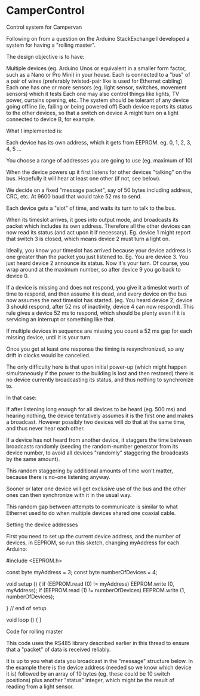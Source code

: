 # CamperControl
Control system for Campervan 

Following on from a question on the Arduino StackExchange I developed a system for having a "rolling master".

The design objective is to have:


Multiple devices (eg. Arduino Unos or equivalent in a smaller form factor, such as a Nano or Pro Mini) in your house.
Each is connected to a "bus" of a pair of wires (preferably twisted-pair like is used for Ethernet cabling)
Each one has one or more sensors (eg. light sensor, switches, movement sensors) which it tests
Each one may also control things like lights, TV power, curtains opening, etc.
The system should be tolerant of any device going offline (ie, failing or being powered off)
Each device reports its status to the other devices, so that a switch on device A might turn on a light connected to device B, for example.


What I implemented is:



Each device has its own address, which it gets from EEPROM. eg. 0, 1, 2, 3, 4, 5 ...

You choose a range of addresses you are going to use (eg. maximum of 10)

When the device powers up it first listens for other devices "talking" on the bus. Hopefully it will hear at least one other (if not, see below).

We decide on a fixed "message packet", say of 50 bytes including address, CRC, etc. At 9600 baud that would take 52 ms to send.

Each device gets a "slot" of time, and waits its turn to talk to the bus.

When its timeslot arrives, it goes into output mode, and broadcasts its packet which includes its own address. Therefore all the other devices can now read its status (and act upon it if necessary). Eg. device 1 might report that switch 3 is closed, which means device 2 must turn a light on.

Ideally, you know your timeslot has arrived because your device address is one greater than the packet you just listened to. Eg. You are device 3. You just heard device 2 announce its status. Now it's your turn. Of course, you wrap around at the maximum number, so after device 9 you go back to device 0.

If a device is missing and does not respond, you give it a timeslot worth of time to respond, and then assume it is dead, and every device on the bus now assumes the next timeslot has started. (eg. You heard device 2, device 3 should respond, after 52 ms of inactivity, device 4 can now respond). This rule gives a device 52 ms to respond, which should be plenty even if it is servicing an interrupt or something like that.

If multiple devices in sequence are missing you count a 52 ms gap for each missing device, until it is your turn.

Once you get at least one response the timing is resynchronized, so any drift in clocks would be cancelled.



The only difficulty here is that upon initial power-up (which might happen simultaneously if the power to the building is lost and then restored) there is no device currently broadcasting its status, and thus nothing to synchronize to.

In that case:


If after listening long enough for all devices to be heard (eg. 500 ms) and hearing nothing, the device tentatively assumes it is the first one and makes a broadcast. However possibly two devices will do that at the same time, and thus never hear each other.

If a device has not heard from another device, it staggers the time between broadcasts randomly (seeding the random-number generator from its device number, to avoid all devices "randomly" staggering the broadcasts by the same amount).

This random staggering by additional amounts of time won't matter, because there is no-one listening anyway.

Sooner or later one device will get exclusive use of the bus and the other ones can then synchronize with it in the usual way.

This random gap between attempts to communicate is similar to what Ethernet used to do when multiple devices shared one coaxial cable.


Setting the device addresses


First you need to set up the current device address, and the number of devices, in EEPROM, so run this sketch, changing myAddress for each Arduino:



#include <EEPROM.h>

const byte myAddress = 3;
const byte numberOfDevices = 4;

void setup ()
  {
  if (EEPROM.read (0) != myAddress)
    EEPROM.write (0, myAddress);
  if (EEPROM.read (1) != numberOfDevices)
    EEPROM.write (1, numberOfDevices);

  }  // end of setup

void loop () { }


Code for rolling master


This code uses the RS485 library described earlier in this thread to ensure that a "packet" of data is received reliably.

It is up to you what data you broadcast in the "message" structure below. In the example there is the device address (needed so we know which device it is) followed by an array of 10 bytes (eg. these could be 10 switch positions) plus another "status" integer, which might be the result of reading from a light sensor.
